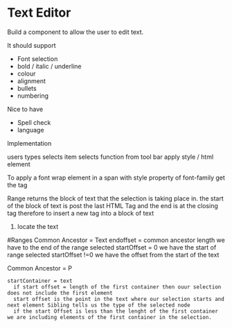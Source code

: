# Text Editor

Build a component to allow the user to edit text.

It should support 

* Font selection
* bold / italic / underline
* colour
* alignment
* bullets
* numbering

Nice to have
* Spell check
* language 

Implementation

users types selects item selects function from tool bar
apply style / html element

To apply a font wrap element in a span with style property of font-family
  get the tag 

  Range returns the block of text that the selection is taking place in.
  the start of the block of text is post the last HTML Tag and the end is at the closing tag
  therefore to insert a new tag into a block of text
  1) locate the text

  #Ranges
  Common Ancestor = Text
   endoffset = common ancestor length we have to the end of the range selected
   startOffset = 0 we have the start of range selected
   startOffset !=0 we have the offset from the start of the text

   Common Ancestor = P

    startContainer = text 
      if start offset = length of the first container then ouur selection does not include the first element
      start offset is the point in the text where our selection starts and next element Sibling tells us the type of the selected node
      if the start Offset is less than the lenght of the first container we are including elements of the first container in the selection.

